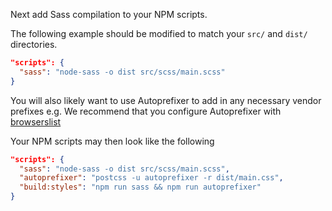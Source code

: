 Next add Sass compilation to your NPM scripts.

The following example should be modified to match your `src/` and `dist/` directories.

```json
"scripts": {
  "sass": "node-sass -o dist src/scss/main.scss"
}
```

You will also likely want to use Autoprefixer to add in any necessary vendor prefixes e.g.
We recommend that you configure Autoprefixer with [browserslist](https://www.npmjs.com/package/browserslist)


Your NPM scripts may then look like the following

```json
"scripts": {
  "sass": "node-sass -o dist src/scss/main.scss",
  "autoprefixer": "postcss -u autoprefixer -r dist/main.css",
  "build:styles": "npm run sass && npm run autoprefixer"
}
```